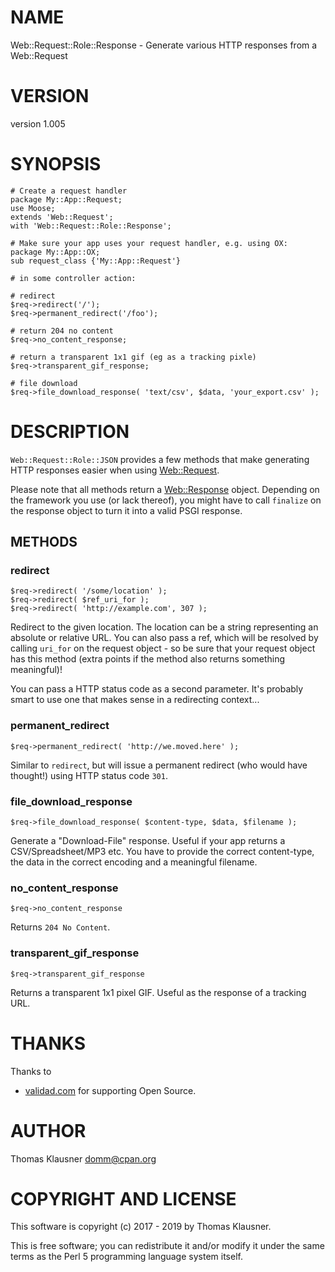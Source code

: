 # NAME

Web::Request::Role::Response - Generate various HTTP responses from a Web::Request

# VERSION

version 1.005

# SYNOPSIS

    # Create a request handler
    package My::App::Request;
    use Moose;
    extends 'Web::Request';
    with 'Web::Request::Role::Response';

    # Make sure your app uses your request handler, e.g. using OX:
    package My::App::OX;
    sub request_class {'My::App::Request'}

    # in some controller action:

    # redirect
    $req->redirect('/');
    $req->permanent_redirect('/foo');

    # return 204 no content
    $req->no_content_response;

    # return a transparent 1x1 gif (eg as a tracking pixle)
    $req->transparent_gif_response;

    # file download
    $req->file_download_response( 'text/csv', $data, 'your_export.csv' );

# DESCRIPTION

`Web::Request::Role::JSON` provides a few methods that make generating HTTP responses easier when using [Web::Request](https://metacpan.org/pod/Web::Request).

Please note that all methods return a [Web::Response](https://metacpan.org/pod/Web::Response) object.
Depending on the framework you use (or lack thereof), you might have
to call `finalize` on the response object to turn it into a valid
PSGI response.

## METHODS

### redirect

    $req->redirect( '/some/location' );
    $req->redirect( $ref_uri_for );
    $req->redirect( 'http://example.com', 307 );

Redirect to the given location. The location can be a string
representing an absolute or relative URL. You can also pass a ref,
which will be resolved by calling `uri_for` on the request object -
so be sure that your request object has this method (extra points if
the method also returns something meaningful)!

You can pass a HTTP status code as a second parameter. It's probably
smart to use one that makes sense in a redirecting context...

### permanent\_redirect

    $req->permanent_redirect( 'http://we.moved.here' );

Similar to `redirect`, but will issue a permanent redirect (who would
have thought!) using HTTP status code `301`.

### file\_download\_response

    $req->file_download_response( $content-type, $data, $filename );

Generate a "Download-File" response. Useful if your app returns a
CSV/Spreadsheet/MP3 etc. You have to provide the correct content-type,
the data in the correct encoding and a meaningful filename.

### no\_content\_response

    $req->no_content_response

Returns `204 No Content`.

### transparent\_gif\_response

    $req->transparent_gif_response

Returns a transparent 1x1 pixel GIF. Useful as the response of a
tracking URL.

# THANKS

Thanks to

- [validad.com](https://www.validad.com/) for supporting Open Source.

# AUTHOR

Thomas Klausner <domm@cpan.org>

# COPYRIGHT AND LICENSE

This software is copyright (c) 2017 - 2019 by Thomas Klausner.

This is free software; you can redistribute it and/or modify it under
the same terms as the Perl 5 programming language system itself.
